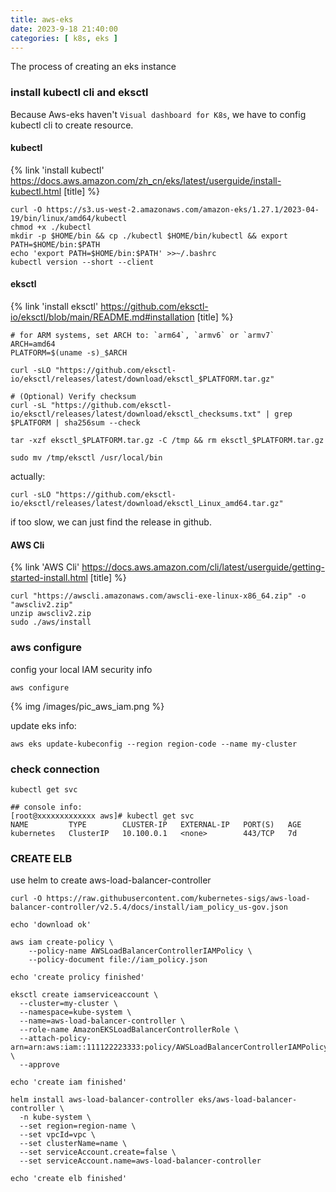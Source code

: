 ```yaml
---
title: aws-eks
date: 2023-9-18 21:40:00
categories: [ k8s, eks ]
---
```


The process of creating an eks instance

### install kubectl cli and eksctl

Because Aws-eks haven't `Visual dashboard for K8s`,
we have to config kubectl cli to create resource.

#### kubectl

{% link 'install kubectl' https://docs.aws.amazon.com/zh_cn/eks/latest/userguide/install-kubectl.html [title] %}

```shell
curl -O https://s3.us-west-2.amazonaws.com/amazon-eks/1.27.1/2023-04-19/bin/linux/amd64/kubectl
chmod +x ./kubectl
mkdir -p $HOME/bin && cp ./kubectl $HOME/bin/kubectl && export PATH=$HOME/bin:$PATH
echo 'export PATH=$HOME/bin:$PATH' >>~/.bashrc
kubectl version --short --client
```

#### eksctl

{% link 'install eksctl' https://github.com/eksctl-io/eksctl/blob/main/README.md#installation [title] %}

```shell
# for ARM systems, set ARCH to: `arm64`, `armv6` or `armv7`
ARCH=amd64
PLATFORM=$(uname -s)_$ARCH

curl -sLO "https://github.com/eksctl-io/eksctl/releases/latest/download/eksctl_$PLATFORM.tar.gz"

# (Optional) Verify checksum
curl -sL "https://github.com/eksctl-io/eksctl/releases/latest/download/eksctl_checksums.txt" | grep $PLATFORM | sha256sum --check

tar -xzf eksctl_$PLATFORM.tar.gz -C /tmp && rm eksctl_$PLATFORM.tar.gz

sudo mv /tmp/eksctl /usr/local/bin

```

actually:

```shell
curl -sLO "https://github.com/eksctl-io/eksctl/releases/latest/download/eksctl_Linux_amd64.tar.gz"
```

if too slow, we can just find the release in github.

#### AWS Cli

{% link 'AWS Cli' https://docs.aws.amazon.com/cli/latest/userguide/getting-started-install.html [title] %}

```shell
curl "https://awscli.amazonaws.com/awscli-exe-linux-x86_64.zip" -o "awscliv2.zip"
unzip awscliv2.zip
sudo ./aws/install

```

### aws configure

config your local IAM security info

```shell
aws configure
```

{% img /images/pic_aws_iam.png %}

update eks info:

```shell
aws eks update-kubeconfig --region region-code --name my-cluster

```

### check connection

```shell
kubectl get svc

## console info:
[root@xxxxxxxxxxxxx aws]# kubectl get svc
NAME         TYPE        CLUSTER-IP   EXTERNAL-IP   PORT(S)   AGE
kubernetes   ClusterIP   10.100.0.1   <none>        443/TCP   7d
```

### CREATE ELB


use helm to create aws-load-balancer-controller

```shell
curl -O https://raw.githubusercontent.com/kubernetes-sigs/aws-load-balancer-controller/v2.5.4/docs/install/iam_policy_us-gov.json

echo 'download ok'

aws iam create-policy \
    --policy-name AWSLoadBalancerControllerIAMPolicy \
    --policy-document file://iam_policy.json

echo 'create prolicy finished'

eksctl create iamserviceaccount \
  --cluster=my-cluster \
  --namespace=kube-system \
  --name=aws-load-balancer-controller \
  --role-name AmazonEKSLoadBalancerControllerRole \
  --attach-policy-arn=arn:aws:iam::111122223333:policy/AWSLoadBalancerControllerIAMPolicy \
  --approve

echo 'create iam finished'

helm install aws-load-balancer-controller eks/aws-load-balancer-controller \
  -n kube-system \
  --set region=region-name \
  --set vpcId=vpc \
  --set clusterName=name \
  --set serviceAccount.create=false \
  --set serviceAccount.name=aws-load-balancer-controller

echo 'create elb finished'

```